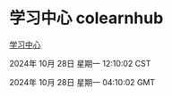 # 学习中心 colearnhub
[学习中心](http://219.139.197.74:56308/colearnhub/)

2024年 10月 28日 星期一 12:10:02 CST

2024年 10月 28日 星期一 04:10:02 GMT

